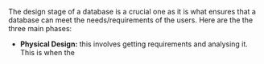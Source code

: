 The design stage of a database is a crucial one as it is what ensures that a database can meet the needs/requirements of the users.
Here are the the three main phases:
- **Physical Design:** this involves getting requirements and analysing it. This is when the